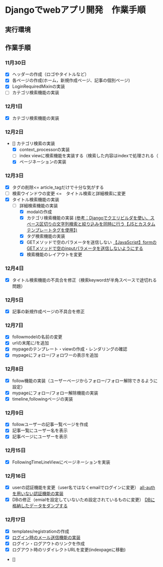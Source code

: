 # Djangoでwebアプリ開発　作業手順

## 実行環境


## 作業手順

### 11月30日
- [x] ヘッダーの作成（ロゴやタイトルなど）
- [x] 各ページの作成(ホーム，新規作成ページ、記事の個別ページ)
- [x] LoginRequiredMixinの実装
- [ ] カテゴリ検索機能の実装

### 12月1日
- [x] カテゴリ検索機能の実装

### 12月2日
- [] カテゴリ検索の実装
    - [x] context_processorの実装
    - [ ] index viewに検索機能を実装する（検索した内容はindexで処理される（
    - [x] ページネーションの実装 

### 12月3日
- [x] タグの削除<= article_tagだけで十分な気がする
- [ ] 検索ウインドウの変更 <=　タイトル検索と詳細検索に変更
-[x] タイトル検索機能の実装
    - [ ] 詳細検索機能の実装
        - [x] modalの作成
        - [x] カテゴリ検索機能の実装 [(参考：Djangoでクエリビルダを使い、スペース区切りの文字列検索と絞り込みを同時に行う【JSとカスタムテンプレートタグを使用】)](https://noauto-nolife.com/post/django-search-querybuilder-custom-templates-js/)
        - [x] タグ検索機能の実装
        - [x] GETメソッドで空のパラメータを送信しない [【JavaScript】formのGETメソッドで空のinputパラメータを送信しないようにする](https://into-the-program.com/javascript-dont-submit-empty-input-parameter-get-method-form/) 
        - [x] 検索機能のレイアウトを変更

### 12月4日
- [x] タイトル検索機能の不具合を修正（検索keywordが半角スペースで途切れる問題）

### 12月5日
- [x] 記事の新規作成ページの不具合を修正 

### 12月7日
- [x] followmodelの名前の変更
- [x] urlの末尾に/を追加
- [x] mypageのテンプレート・viewの作成・レンダリングの確認
- [x] mypageにフォロー/フォロワーの表示を追加 

### 12月8日
- [x] follow機能の実装（ユーザーページからフォロー/フォロー解除できるように設定）
- [x] mypageにフォロー/フォロー解除機能の実装
- [x] timeline,followingページの実装

### 12月9日
- [x] followユーザーの記事一覧ページを作成
- [x] 記事一覧にユーザー名を表示
- [x] 記事ページにユーザーを表示

### 12月15日
- [x] FollowingTimeLineViewにページネーションを実装 

### 12月16日
- [x] userの認証機能を変更（user名ではなくemailでログインに変更）
[all-authを用いない認証機能の実装](https://noauto-nolife.com/post/django-auth-not-allauth-add-custom-user-model/)
- [x] DBの修正（emialを設定していないため設定されているものに変更） [DBに格納したデータをダンプする](https://noauto-nolife.com/post/django-dumpdata/)

### 12月17日
- [x] templates/registrationの作成
- [x] [ログイン時のメール送信機能の実装](https://noauto-nolife.com/post/django-login-mail-by-signal/)
- [x] ログイン・ログアウトのリンクを作成 
- [x] ログアウト時のリダイレクトURLを変更(indexpageに移動)
- []